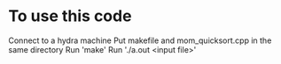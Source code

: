 # To use this code

Connect to a hydra machine
Put makefile and mom_quicksort.cpp in the same directory
Run 'make'
Run './a.out \<input file\>'